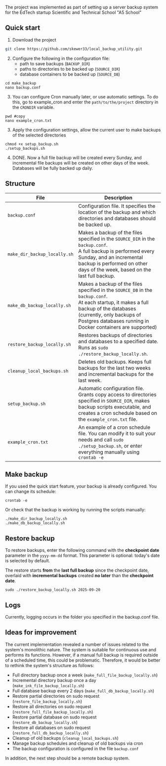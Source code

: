 The project was implemented as part of setting up a server backup system for the EdTech startup Scientific and Technical School "A5 School"

## Quick start
1. Download the project
```bash
git clone https://github.com/skewer33/local_backup_utility.git
```

2. Configure the following in the configuration file:
	- path to save backups (`BACKUP_DIR`)
	- paths to directories to be backed up (`SOURCE_DIR`)
	- database containers to be backed up (`SOURCE_DB`)
```
cd make_backup
nano backup.conf
```

3. You can configure Cron manually later, or use automatic settings. To do this, go to example_cron and enter the `path/to/the/project` directory in the `CRONDIR` variable.
```
pwd #copy
nano example_cron.txt
```

3. Apply the configuration settings, allow the current user to make backups of the selected directories
```
chmod +x setup_backup.sh
./setup_backups.sh
```
4. DONE. Now a full file backup will be created every Sunday, and incremental file backups will be created on other days of the week. Databases will be fully backed up daily.
## Structure

| File                         | Description                                                                                                                                                                                                                           |
| ---------------------------- | ------------------------------------------------------------------------------------------------------------------------------------------------------------------------------------------------------------------------------------- |
| `backup.conf`                | Configuration file. It specifies the location of the backup and which directories and databases should be backed up.                                                                                                                  |
| `make_dir_backup_locally.sh` | Makes a backup of the files specified in the `SOURCE_DIR` in the `backup.conf`. <br>A full backup is performed every Sunday, and an incremental backup is performed on other days of the week, based on the last full backup.         |
| `make_db_backup_locally.sh`  | Makes a backup of the files specified in the `SOURCE_DB` in the `backup.conf`.<br>At each startup, it makes a full backup of the databases (currently, only backups of Postgres databases running in Docker containers are supported) |
| `restore_backup_locally.sh`  | Restores backups of directories and databases to a specified date. <br>Runs as `sudo ./restore_backup_locally.sh`.                                                                                                                    |
| `cleanup_local_backups.sh`   | Deletes old backups. Keeps full backups for the last two weeks and incremental backups for the last week.                                                                                                                             |
| `setup_backup.sh`            | Automatic configuration file. Grants copy access to directories specified in `SOURCE_DIR`, makes backup scripts executable, and creates a cron schedule based on the `example_cron.txt` file.                                         |
| `example_cron.txt`           | An example of a cron schedule file. You can modify it to suit your needs and call `sudo ./setup_backup.sh`, or enter everything manually using `crontab -e`                                                                           |

## Make backup
If you used the quick start feature, your backup is already configured. You can change its schedule:
```
crontab -e
```
Or check that the backup is working by running the scripts manually:
```
./make_dir_backup_locally.sh
./make_db_backup_locally.sh
```
## Restore backup
To restore backups, enter the following command with the **checkpoint date** parameter in the `yyyy-mm-dd` format. This parameter is optional: today's date is selected by default.

The restore starts **from** the **last full backup** since the checkpoint date, overlaid with **incremental backups** created **no later** than the **checkpoint date**.
```
sudo ./restore_backup_locally.sh 2025-09-20
```

## Logs
Currently, logging occurs in the folder you specified in the backup.conf file.
## Ideas for improvement

The current implementation revealed a number of issues related to the system's monolithic nature. The system is suitable for continuous use and performs its functions. However, if a manual full backup is required outside of a scheduled time, this could be problematic. Therefore, it would be better to rethink the system's structure as follows:

- Full directory backup once a week (`make_full_file_backup_locally.sh`)
- Incremental directory backup once a day (`make_ink_file_backup_locally.sh`)
- Full database backup every 2 days (`make_full_db_backup_locally.sh`)
- Restore partial directories on sudo request (`restore_file_backup_locally.sh`)
- Restore all directories on sudo request (`restore_full_file_backup_locally.sh`)
- Restore partial database on sudo request (`restore_db_backup_locally.sh`)
- Restore all databases on sudo request (`restore_full_db_backup_locally.sh`)
- Cleanup of old backups (`cleanup_local_backups.sh`)
- Manage backup schedules and cleanup of old backups via cron
- The backup configuration is configured in the file `backup.conf`

In addition, the next step should be a remote backup system.
